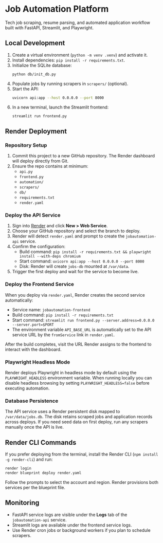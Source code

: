 # Job Automation Platform

Tech job scraping, resume parsing, and automated application workflow built with FastAPI, Streamlit, and Playwright.

## Local Development

1. Create a virtual environment (`python -m venv .venv`) and activate it.
2. Install dependencies: `pip install -r requirements.txt`.
3. Initialize the SQLite database:
   ```bash
   python db/init_db.py
   ```
4. Populate jobs by running scrapers in `scrapers/` (optional).
5. Start the API:
   ```bash
   uvicorn api:app --host 0.0.0.0 --port 8000
   ```
6. In a new terminal, launch the Streamlit frontend:
   ```bash
   streamlit run frontend.py
   ```

## Render Deployment

### Repository Setup

1. Commit this project to a new GitHub repository. The Render dashboard will deploy directly from Git.
2. Ensure the repo contains at minimum:
   - `api.py`
   - `frontend.py`
   - `automation/`
   - `scrapers/`
   - `db/`
   - `requirements.txt`
   - `render.yaml`

### Deploy the API Service

1. Sign into [Render](https://dashboard.render.com) and click **New > Web Service**.
2. Choose your GitHub repository and select the branch to deploy.
3. Render will detect `render.yaml` and prompt to create the `jobautomation-api` service.
4. Confirm the configuration:
   - Build command: `pip install -r requirements.txt && playwright install --with-deps chromium`
   - Start command: `uvicorn api:app --host 0.0.0.0 --port 8000`
   - Disk: Render will create `jobs-db` mounted at `/var/data`.
5. Trigger the first deploy and wait for the service to become live.

### Deploy the Frontend Service

When you deploy via `render.yaml`, Render creates the second service automatically:

- Service name: `jobautomation-frontend`
- Build command: `pip install -r requirements.txt`
- Start command: `streamlit run frontend.py --server.address=0.0.0.0 --server.port=$PORT`
- The environment variable `API_BASE_URL` is automatically set to the API service URL by the `fromService` link in `render.yaml`.

After the build completes, visit the URL Render assigns to the frontend to interact with the dashboard.

### Playwright Headless Mode

Render deploys Playwright in headless mode by default using the `PLAYWRIGHT_HEADLESS` environment variable. When running locally you can disable headless browsing by setting `PLAYWRIGHT_HEADLESS=false` before executing automation.

### Database Persistence

The API service uses a Render persistent disk mapped to `/var/data/jobs.db`. The disk retains scraped jobs and application records across deploys. If you need seed data on first deploy, run any scrapers manually once the API is live.

## Render CLI Commands

If you prefer deploying from the terminal, install the Render CLI (`npm install -g render-cli`) and run:

```bash
render login
render blueprint deploy render.yaml
```

Follow the prompts to select the account and region. Render provisions both services per the blueprint file.

## Monitoring

- FastAPI service logs are visible under the **Logs** tab of the `jobautomation-api` service.
- Streamlit logs are available under the frontend service logs.
- Use Render cron jobs or background workers if you plan to schedule scrapers.


